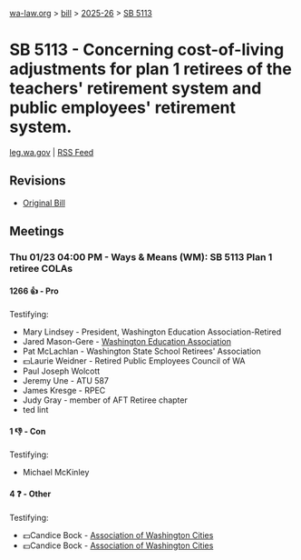 [wa-law.org](/) > [bill](/bill/) > [2025-26](/bill/2025-26/) > [SB 5113](/bill/2025-26/sb/5113/)

# SB 5113 - Concerning cost-of-living adjustments for plan 1 retirees of the teachers' retirement system and public employees' retirement system.
[leg.wa.gov](https://app.leg.wa.gov/billsummary?BillNumber=5113&Year=2025&Initiative=false) | [RSS Feed](./rss.xml)

## Revisions
* [Original Bill](1/)

## Meetings
### Thu 01/23 04:00 PM - Ways & Means (WM): SB 5113 Plan 1 retiree COLAs
#### 1266 👍 - Pro
Testifying:
* Mary Lindsey - President, Washington Education Association-Retired
* Jared Mason-Gere - [Washington Education Association](/org/washington_education_association/)
* Pat McLachlan - Washington State School Retirees' Association
* 💵Laurie Weidner - Retired Public Employees Council of WA
* Paul Joseph Wolcott
* Jeremy Une - ATU 587
* James Kresge - RPEC
* Judy Gray - member of AFT Retiree chapter
* ted lint

#### 1 👎 - Con
Testifying:
* Michael McKinley

#### 4 ❓ - Other
Testifying:
* 💵Candice Bock - [Association of Washington Cities](/org/association_of_washington_cities/)
* 💵Candice Bock - [Association of Washington Cities](/org/association_of_washington_cities/)

